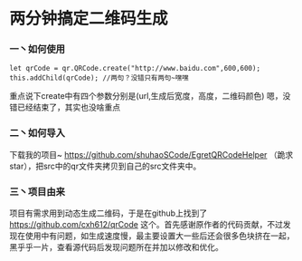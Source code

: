 # 两分钟搞定二维码生成
### 一丶如何使用
```
let qrCode = qr.QRCode.create("http://www.baidu.com",600,600);
this.addChild(qrCode); //两句？没错只有两句~嘿嘿
```

重点说下create中有四个参数分别是(url,生成后宽度，高度，二维码颜色)
嗯，没错已经结束了，其实也没啥重点
### 二丶如何导入
下载我的项目~ https://github.com/shuhaoSCode/EgretQRCodeHelper （跪求star），把src中的qr文件夹拷贝到自己的src文件夹中。
### 三丶项目由来
项目有需求用到动态生成二维码，于是在github上找到了 https://github.com/cxh612/qrCode 这个。首先感谢原作者的代码贡献，不过发现在使用中有问题，如生成速度慢，最主要设置大一些后还会很多色块挤在一起，黑乎乎一片，查看源代码后发现问题所在并加以修改和优化。

